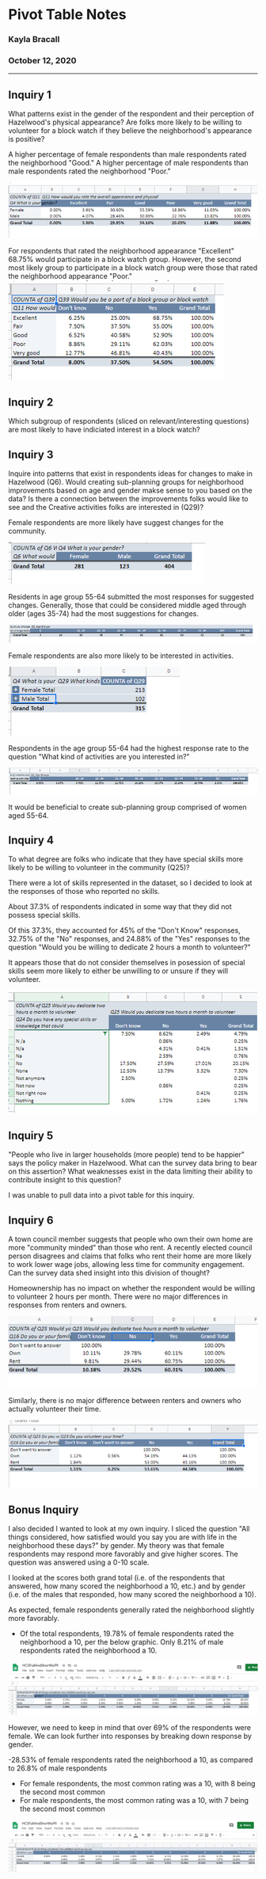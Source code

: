 # Pivot Table Notes
### Kayla Bracall
### October 12, 2020
______________

## Inquiry 1

What patterns exist in the gender of the respondent and their perception of Hazelwood's physical appearance? Are folks more likely to be willing to volunteer for a block watch if they believe the neighborhood's appearance is positive?

A higher percentage of female respondents than male respondents rated the neighborhood "Good." A higher percentage of male respondents than male respondents rated the neighborhood "Poor."

![Neighborhood Appearance](neighborhood_appearance_gender.png) 

For respondents that rated the neighborhood appearance "Excellent" 68.75% would participate in a block watch group. However, the second most likely group to participate in a block watch group were those that rated the neighborhood appearance "Poor."
![Block Watch Percentages](block_watch_appearance.png)

## Inquiry 2
Which subgroup of respondents (sliced on relevant/interesting questions) are most likely to have indiciated interest in a block watch?

## Inquiry 3

Inquire into patterns that exist in respondents ideas for changes to make in Hazelwood (Q6). Would creating sub-planning groups for neighborhood improvements based on age and gender makse sense to you based on the data? Is there a connection between the improvements folks would like to see and the Creative activities folks are interested in (Q29)?

Female respondents are more likely have suggest changes for the community.
 
![Changes by Gender](changes_gender.png)

Residents in age group 55-64 submitted the most responses for suggested changes. Generally, those that could be considered middle aged through older (ages 35-74) had the most suggestions for changes. 

![Changes by Age](changes_ages.png)

Female respondents are also more likely to be interested in activities.

![Activities by Gender](activities_gender.png)

Respondents in the age group 55-64 had the highest response rate to the question "What kind of activities are you interested in?"

![Activities by Age](activities_ages.png)

It would be beneficial to create sub-planning group comprised of women aged 55-64.


## Inquiry 4
To what degree are folks who indicate that they have special skills more likely to be willing to volunteer in the community (Q25)?

There were a lot of skills represented in the dataset, so I decided to look at the responses of those who reported no skills. 

About 37.3% of respondents indicated in some way that they did not possess special skills. 

Of this 37.3%, they accounted for 45% of the "Don't Know" responses, 32.75% of the "No" responses, and 24.88% of the "Yes" responses to the question "Would you be willing to dedicate 2 hours a month to volunteer?"

It appears those that do not consider themselves in posession of special skills seem more likely to either be unwilling to or unsure if they will volunteer.

![Skills](skills_percentages.png)



## Inquiry 5
"People who live in larger households (more people) tend to be happier" says the policy maker in Hazelwood. What can the survey data bring to bear on this assertion? What weaknesses exist in the data limiting their ability to contribute insight to this question?

I was unable to pull data into a pivot table for this inquiry.



## Inquiry 6
A town council member suggests that people who own their own home are more "community minded" than those who rent. A recently elected council person disagrees and claims that folks who rent their home are more likely to work lower wage jobs, allowing less time for community engagement. Can the survey data shed insight into this division of thought?

Homeownership has no impact on whether the respondent would be willing to volunteer 2 hours per month. There were no major differences in responses from renters and owners. 

![Volunteer Responses by Homeownership](home_ownership_volunteer.png) 


Similarly, there is no major difference between renters and owners who actually volunteer their time.

![ACtual Volunteer Responses by Homeownership](home_ownership_actual_volunteer.png) 

## Bonus Inquiry

I also decided I wanted to look at my own inquiry. I sliced the question "All things considered, how satisfied would you say you are with life in the neighborhood these days?" by gender. My theory was that female respondents may respond more favorably and give higher scores. The question was answered using a 0-10 scale. 

I looked at the scores both grand total (i.e. of the respondents that answered, how many scored the neighborhood a 10, etc.) and by gender (i.e. of the males that responded, how many scored the neighborhood a 10). 

As expected, female respondents generally rated the neighborhood slightly more favorably.

- Of the total respondents, 19.78% of female respondents rated the neighborhood a 10, per the below graphic. Only 8.21% of male respondents rated the neighborhood a 10.

![Percentage by Total Respondents](total_percents.png) 

However, we need to keep in mind that over 69% of the respondents were female. We can look further into responses by breaking down response by gender. 

-28.53% of female respondents rated the neighborhood a 10, as compared to 26.8% of male respondents
- For female respondents, the most common rating was a 10, with 8 being the second most common
- For male respondents, the most common rating was a 10, with 7 being the second most common 

![Percentage by Gender](gender_percents.png) 